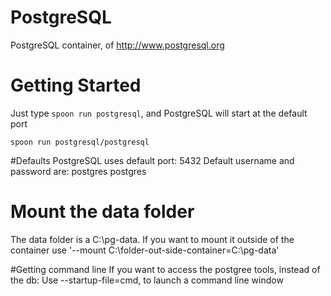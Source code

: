 PostgreSQL
================
PostgreSQL container, of http://www.postgresql.org

# Getting Started
Just type `spoon run postgresql`, and PostgreSQL will start at the default port

    spoon run postgresql/postgresql
	
#Defaults
PostgreSQL uses default port: 5432
Default username and password are: postgres postgres

# Mount the data folder
The data folder is a C:\pg-data. If you want to mount it outside of the container use '--mount C:\folder-out-side-container=C:\pg-data'


#Getting command line
If you want to access the postgree tools, instead of the db: Use --startup-file=cmd, to launch a command line window

